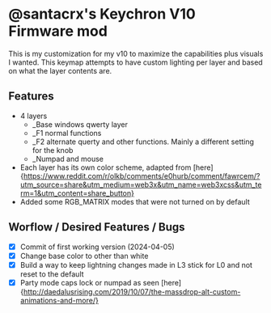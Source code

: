 # @santacrx's Keychron V10 Firmware mod
This is my customization for my v10 to maximize the capabilities plus visuals I wanted. This keymap attempts to have custom lighting per layer and based on what the layer contents are.

## Features
* 4 layers
  * _Base windows qwerty layer
  * _F1 normal functions
  * _F2 alternate querty and other functions. Mainly a different setting for the knob
  * _Numpad and mouse
* Each layer has its own color scheme, adapted from [here]{https://www.reddit.com/r/olkb/comments/e0hurb/comment/fawrcem/?utm_source=share&utm_medium=web3x&utm_name=web3xcss&utm_term=1&utm_content=share_button}
* Added some RGB_MATRIX modes that were not turned on by default

## Worflow / Desired Features / Bugs
- [x] Commit of first working version (2024-04-05)
- [x] Change base color to other than white 
- [x] Build a way to keep lightning changes made in L3 stick for L0 and not reset to the default
- [x] Party mode caps lock or numpad as seen [here]{http://daedalusrising.com/2019/10/07/the-massdrop-alt-custom-animations-and-more/}

